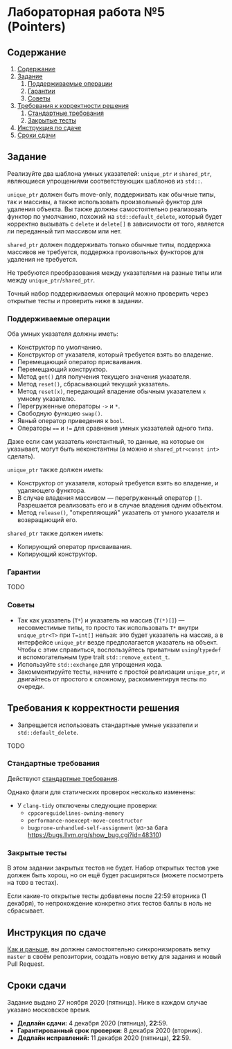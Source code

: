 # Лабораторная работа №5 (Pointers)

## Содержание

1. [Содержание](#содержание)
1. [Задание](#задание)
    1. [Поддерживаемые операции](#поддерживаемые-операции)
    1. [Гарантии](#гарантии)
    1. [Советы](#советы)
1. [Требования к корректности решения](#требования-к-корректности-решения)
    1. [Стандартные требования](#стандартные-требования)
    1. [Закрытые тесты](#закрытые-тесты)
1. [Инструкция по сдаче](#инструкция-по-сдаче)
1. [Сроки сдачи](#сроки-сдачи)

## Задание
Реализуйте два шаблона умных указателей: `unique_ptr` и `shared_ptr`,
являющиеся упрощениями соответствующих шаблонов из `std::`.

`unique_ptr` должен быть move-only, поддерживать как обычные типы, так и массивы,
а также использовать произвольный функтор для удаления объекта.
Вы также должны самостоятельно реализовать функтор по умолчанию,
похожий на `std::default_delete`, который будет корректно вызывать
с `delete` и `delete[]` в зависимости от того, является ли переданный
тип массивом или нет.

`shared_ptr` должен поддерживать только обычные типы, поддержка
массивов не требуется, поддержка произвольных функторов для удаления не требуется.

Не требуются преобразования между указателями на разные типы или
между `unique_ptr`/`shared_ptr`.

Точный набор поддерживаемых операций можно проверить через открытые тесты и проверить ниже в задании.

### Поддерживаемые операции
Оба умных указателя должны иметь:

* Конструктор по умолчанию.
* Конструктор от указателя, который требуется взять во владение.
* Перемещающий оператор присваивания.
* Перемещающий конструктор.
* Метод `get()` для получения текущего значения указателя.
* Метод `reset()`, сбрасывающий текущий указатель.
* Метод `reset(x)`, передающий владение обычным указателем `x` умному указателю.
* Перегруженные операторы `->` и `*`.
* Свободную функцию `swap()`.
* Явный оператор приведения к `bool`.
* Операторы `==` и `!=` для сравнения умных указателей одного типа.

Даже если сам указатель константный, то данные, на которые он указывает, могут быть неконстантны
(а можно и `shared_ptr<const int>` сделать).

`unique_ptr` также должен иметь:

* Конструктор от указателя, который требуется взять во владение, и удаляющего функтора.
* В случае владения массивом — перегруженный оператор `[]`.
  Разрешается реализовать его и в случае владения одним объектом.
* Метод `release()`, "открепляющий" указатель от умного указателя и возвращающий его.

`shared_ptr` также должен иметь:

* Копирующий оператор присваивания.
* Копирующий конструктор.

### Гарантии
TODO

### Советы
* Так как указатель (`T*`) и указатель на массив (`T(*)[]`) — несовместимые типы,
  то просто так использовать `T*` внутри `unique_ptr<T>` при `T=int[]` нельзя:
  это будет указатель на массив, а в интерфейсе `unique_ptr` везде предполагается
  указатель на объект.
  Чтобы с этим справиться, воспользуйтесь приватным `using`/`typedef`
  и вспомогательным type trait `std::remove_extent_t`.
* Используйте `std::exchange` для упрощения кода.
* Закомментируйте тесты, начните с простой реализации `unique_ptr`,
  и двигайтесь от простого к сложному, раскомментируя тесты по очереди.

## Требования к корректности решения
* Запрещается использовать стандартные умные указатели и `std::default_delete`.

TODO

### Стандартные требования
Действуют [стандартные требования](../common/).

Однако флаги для статических проверок несколько изменены:

* У `clang-tidy` отключены следующие проверки:
  * `cppcoreguidelines-owning-memory`
  * `performance-noexcept-move-constructor`
  * `bugprone-unhandled-self-assignment` (из-за бага https://bugs.llvm.org/show_bug.cgi?id=48310)

### Закрытые тесты
В этом задании закрытых тестов не будет.
Набор открытых тестов уже должен быть хорош, но он ещё будет расширяться
(можете посмотреть на `TODO` в тестах).

Если какие-то открытые тесты добавлены после 22:59 вторника (1 декабря), то
непрохождение конкретно этих тестов баллы в ноль не сбрасывает.

## Инструкция по сдаче
[Как и раньше](../common/), вы должны самостоятельно синхронизировать ветку
`master` в своём репозитории, создать новую ветку для задания и новый Pull Request.

## Сроки сдачи
Задание выдано 27 ноября 2020 (пятница). Ниже в каждом случае указано московское время.

* **Дедлайн сдачи:** 4 декабря 2020 (пятница), **22**:59.
* **Гарантированный срок проверки:** 8 декабря 2020 (вторник).
* **Дедлайн исправлений:** 11 декабря 2020 (пятница), **22**:59.
